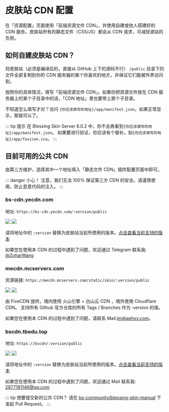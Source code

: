 # 皮肤站 CDN 配置

在「资源配置」页面使用「前端资源文件 CDN」，并使用自建或他人搭建好的 CDN 服务，皮肤站所有的静态文件（CSS/JS）都会从 CDN 请求，可减轻源站的负担。

## 如何自建皮肤站 CDN？

将皮肤站（必须是编译后的，直接从 GitHub 上下的源码不行） `/public` 目录下的文件全部复制到你的 CDN 服务器的某个你喜欢的地方，并保证它们能被外界访问到。

按照你的具体情况，填写「前端资源文件 CDN」。如果你把资源文件放在 CDN 服务器上的某个子目录中的话，「CDN 地址」里也要带上那个子目录。

不知道怎么填写才对？访问 `{你应该填写的地址}/app/manifest.json`，如果正常显示，那就可以了。

::: tip 提示
在 Blessing Skin Server 6.0.2 中，你不会再看到`{你应该填写的地址}/app/manifest.json`。
如果要进行验证，你应该有个替补。如`{你应该填写的地址}/app/favicon.ico`。
:::

## 目前可用的公共 CDN

由第三方维护，选择其中一个地址填入「静态文件 CDN」插件配置页面中即可。

::: danger 小心！
注意，我们无法 100% 保证第三方 CDN 的安全。请谨慎使用，防止恶意代码的注入。
:::

### bs-cdn.yecdn.com

地址: `https://bs-cdn.yecdn.com/:version/public`

![](https://blessing-skin-manual.vercel.app/api/cdn?cdn=bs-cdn.yecdn.com/:version/public)
![](https://blessing-skin-manual.vercel.app/api/cdn?cdn=bs-cdn.yecdn.com/:version/public&version=4.4.0)

请将地址中的 `:version` 替换为皮肤站当前所使用的版本。[点击查看当前支持的版本](https://bs-cdn.yecdn.com/versions)

如果您在使用本 CDN 的过程中遇到了问题，欢迎通过 Telegram 联系我: [@ZoharWang](https://t.me/ZoharWang)

### mecdn.mcserverx.com

资源链接: `https://mecdn.mcserverx.com/static/skin/:version/public`

![](https://blessing-skin-manual.vercel.app/api/cdn?cdn=mecdn.mcserverx.com/static/skin/:version/public)
![](https://blessing-skin-manual.vercel.app/api/cdn?cdn=mecdn.mcserverx.com/static/skin/4.4.0/public&version=4.4.0)

由 FiveCDN 提供，境内使用 火山引擎 + 白山云 CDN ，境外使用 Cloudflare CDN。
支持所有 Github 官方仓库的所有 Tags / Branches 作为 :version 的值。

如果您在使用本 CDN 的过程中遇到了问题，请联系 Mail:[im@aehxy.com](mailto:im@aehxy.com)。

### bscdn.tbedu.top

地址: `https://bscdn/:version/public`

![](https://blessing-skin-manual.vercel.app/api/cdn?cdn=bs-cdn.yecdn.com/:version/public)
![](https://blessing-skin-manual.vercel.app/api/cdn?cdn=bs-cdn.yecdn.com/:version/public&version=4.4.0)

请将地址中的 `:version` 替换为皮肤站当前所使用的版本。[点击查看当前支持的版本](https://bscdn.tbedu.top/versions)

如果您在使用本 CDN 的过程中遇到了问题，欢迎通过 Mail 联系我: [2877181146@qq.com](mailto:i2877181146@qq.com)

::: tip 想要提交新的公共 CDN？
请在 [bs-community/blessing-skin-manual](https://github.com/bs-community/blessing-skin-manual) 下发起 Pull Request。
:::
